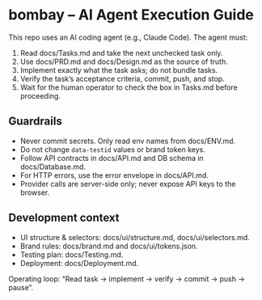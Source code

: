 # bombay – AI Agent Execution Guide

This repo uses an AI coding agent (e.g., Claude Code). The agent must:

1) Read docs/Tasks.md and take the next unchecked task only.
2) Use docs/PRD.md and docs/Design.md as the source of truth.
3) Implement exactly what the task asks; do not bundle tasks.
4) Verify the task’s acceptance criteria, commit, push, and stop.
5) Wait for the human operator to check the box in Tasks.md before proceeding.

## Guardrails
- Never commit secrets. Only read env names from docs/ENV.md.
- Do not change `data-testid` values or brand token keys.
- Follow API contracts in docs/API.md and DB schema in docs/Database.md.
- For HTTP errors, use the error envelope in docs/API.md.
- Provider calls are server-side only; never expose API keys to the browser.

## Development context
- UI structure & selectors: docs/ui/structure.md, docs/ui/selectors.md.
- Brand rules: docs/brand.md and docs/ui/tokens.json.
- Testing plan: docs/Testing.md.
- Deployment: docs/Deployment.md.

Operating loop: “Read task → implement → verify → commit → push → pause”.
